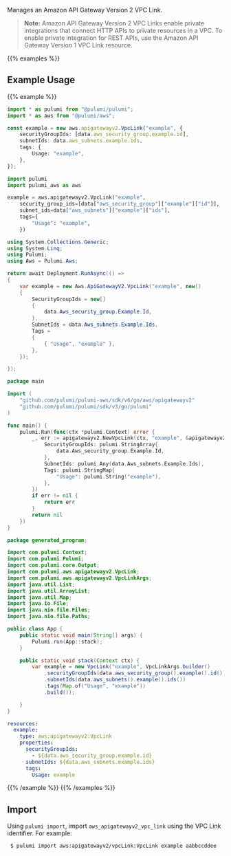 Manages an Amazon API Gateway Version 2 VPC Link.

> **Note:** Amazon API Gateway Version 2 VPC Links enable private integrations that connect HTTP APIs to private resources in a VPC.
To enable private integration for REST APIs, use the Amazon API Gateway Version 1 VPC Link resource.

{{% examples %}}
## Example Usage
{{% example %}}

```typescript
import * as pulumi from "@pulumi/pulumi";
import * as aws from "@pulumi/aws";

const example = new aws.apigatewayv2.VpcLink("example", {
    securityGroupIds: [data.aws_security_group.example.id],
    subnetIds: data.aws_subnets.example.ids,
    tags: {
        Usage: "example",
    },
});
```
```python
import pulumi
import pulumi_aws as aws

example = aws.apigatewayv2.VpcLink("example",
    security_group_ids=[data["aws_security_group"]["example"]["id"]],
    subnet_ids=data["aws_subnets"]["example"]["ids"],
    tags={
        "Usage": "example",
    })
```
```csharp
using System.Collections.Generic;
using System.Linq;
using Pulumi;
using Aws = Pulumi.Aws;

return await Deployment.RunAsync(() => 
{
    var example = new Aws.ApiGatewayV2.VpcLink("example", new()
    {
        SecurityGroupIds = new[]
        {
            data.Aws_security_group.Example.Id,
        },
        SubnetIds = data.Aws_subnets.Example.Ids,
        Tags = 
        {
            { "Usage", "example" },
        },
    });

});
```
```go
package main

import (
	"github.com/pulumi/pulumi-aws/sdk/v6/go/aws/apigatewayv2"
	"github.com/pulumi/pulumi/sdk/v3/go/pulumi"
)

func main() {
	pulumi.Run(func(ctx *pulumi.Context) error {
		_, err := apigatewayv2.NewVpcLink(ctx, "example", &apigatewayv2.VpcLinkArgs{
			SecurityGroupIds: pulumi.StringArray{
				data.Aws_security_group.Example.Id,
			},
			SubnetIds: pulumi.Any(data.Aws_subnets.Example.Ids),
			Tags: pulumi.StringMap{
				"Usage": pulumi.String("example"),
			},
		})
		if err != nil {
			return err
		}
		return nil
	})
}
```
```java
package generated_program;

import com.pulumi.Context;
import com.pulumi.Pulumi;
import com.pulumi.core.Output;
import com.pulumi.aws.apigatewayv2.VpcLink;
import com.pulumi.aws.apigatewayv2.VpcLinkArgs;
import java.util.List;
import java.util.ArrayList;
import java.util.Map;
import java.io.File;
import java.nio.file.Files;
import java.nio.file.Paths;

public class App {
    public static void main(String[] args) {
        Pulumi.run(App::stack);
    }

    public static void stack(Context ctx) {
        var example = new VpcLink("example", VpcLinkArgs.builder()        
            .securityGroupIds(data.aws_security_group().example().id())
            .subnetIds(data.aws_subnets().example().ids())
            .tags(Map.of("Usage", "example"))
            .build());

    }
}
```
```yaml
resources:
  example:
    type: aws:apigatewayv2:VpcLink
    properties:
      securityGroupIds:
        - ${data.aws_security_group.example.id}
      subnetIds: ${data.aws_subnets.example.ids}
      tags:
        Usage: example
```
{{% /example %}}
{{% /examples %}}

## Import

Using `pulumi import`, import `aws_apigatewayv2_vpc_link` using the VPC Link identifier. For example:

```sh
 $ pulumi import aws:apigatewayv2/vpcLink:VpcLink example aabbccddee
```
 